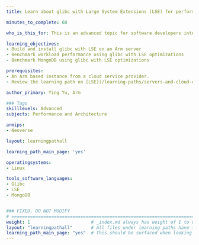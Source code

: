 ```yaml
---
title: Learn about glibc with Large System Extensions (LSE) for performance improvement

minutes_to_complete: 60

who_is_this_for: This is an advanced topic for software developers interested in learning how to improve the performance of their workloads on Arm servers.

learning_objectives:
- Build and install glibc with LSE on an Arm server
- Benchmark workload performance using glibc with LSE optimizations
- Benchmark MongoDB using glibc with LSE optimizations

prerequisites:
- An Arm based instance from a cloud service provider.
- Review the learning path on [LSE](/learning-paths/servers-and-cloud-computing/lse/)

author_primary: Ying Yu, Arm

### Tags
skilllevels: Advanced
subjects: Performance and Architecture

armips:
- Neoverse

layout: learningpathall

learning_path_main_page: 'yes'

operatingsystems:
- Linux

tools_software_languages:
- Glibc
- LSE
- MongoDB


### FIXED, DO NOT MODIFY
# ================================================================================
weight: 1                       # _index.md always has weight of 1 to order correctly
layout: "learningpathall"       # All files under learning paths have this same wrapper
learning_path_main_page: "yes"  # This should be surfaced when looking for related content. Only set for _index.md of learning path content.
---
```

